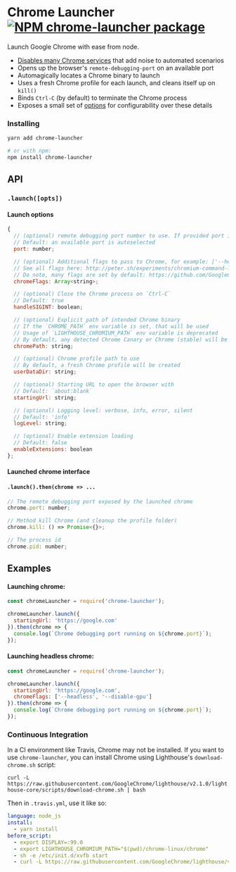 # Chrome Launcher [![NPM chrome-launcher package](https://img.shields.io/npm/v/chrome-launcher.svg)](https://npmjs.org/package/chrome-launcher)

Launch Google Chrome with ease from node.

* [Disables many Chrome services](https://github.com/GoogleChrome/lighthouse/blob/master/chrome-launcher/flags.ts) that add noise to automated scenarios
* Opens up the browser's `remote-debugging-port` on an available port
* Automagically locates a Chrome binary to launch
* Uses a fresh Chrome profile for each launch, and cleans itself up on `kill()`
* Binds `Ctrl-C` (by default) to terminate the Chrome process
* Exposes a small set of [options](#api) for configurability over these details

### Installing

```sh
yarn add chrome-launcher

# or with npm:
npm install chrome-launcher
```


## API

### `.launch([opts])`

#### Launch options

```js
{
  // (optional) remote debugging port number to use. If provided port is already busy, launch() will reject
  // Default: an available port is autoselected
  port: number;

  // (optional) Additional flags to pass to Chrome, for example: ['--headless', '--disable-gpu']
  // See all flags here: http://peter.sh/experiments/chromium-command-line-switches/
  // Do note, many flags are set by default: https://github.com/GoogleChrome/lighthouse/blob/master/chrome-launcher/flags.ts
  chromeFlags: Array<string>;

  // (optional) Close the Chrome process on `Ctrl-C`
  // Default: true
  handleSIGINT: boolean;

  // (optional) Explicit path of intended Chrome binary
  // If the `CHROME_PATH` env variable is set, that will be used
  // Usage of `LIGHTHOUSE_CHROMIUM_PATH` env variable is deprecated
  // By default, any detected Chrome Canary or Chrome (stable) will be launched
  chromePath: string;

  // (optional) Chrome profile path to use
  // By default, a fresh Chrome profile will be created
  userDataDir: string;

  // (optional) Starting URL to open the browser with
  // Default: `about:blank`
  startingUrl: string;

  // (optional) Logging level: verbose, info, error, silent
  // Default: 'info'
  logLevel: string;

  // (optional) Enable extension loading
  // Default: false
  enableExtensions: boolean
};
```

#### Launched chrome interface

#### `.launch().then(chrome => ...`

```js
// The remote debugging port exposed by the launched chrome
chrome.port: number;

// Method kill Chrome (and cleanup the profile folder)
chrome.kill: () => Promise<{}>;

// The process id
chrome.pid: number;
```


## Examples

#### Launching chrome:

```js
const chromeLauncher = require('chrome-launcher');

chromeLauncher.launch({
  startingUrl: 'https://google.com'
}).then(chrome => {
  console.log(`Chrome debugging port running on ${chrome.port}`);
});
```


#### Launching headless chrome:

```js
const chromeLauncher = require('chrome-launcher');

chromeLauncher.launch({
  startingUrl: 'https://google.com',
  chromeFlags: ['--headless', '--disable-gpu']
}).then(chrome => {
  console.log(`Chrome debugging port running on ${chrome.port}`);
});
```

### Continuous Integration

In a CI environment like Travis, Chrome may not be installed. If you want to use `chrome-launcher`, you can install Chrome using Lighthouse's `download-chrome.sh` script:

`curl -L https://raw.githubusercontent.com/GoogleChrome/lighthouse/v2.1.0/lighthouse-core/scripts/download-chrome.sh | bash`

Then in `.travis.yml`, use it like so:

```yaml
language: node_js
install:
  - yarn install
before_script:
  - export DISPLAY=:99.0
  - export LIGHTHOUSE_CHROMIUM_PATH="$(pwd)/chrome-linux/chrome"
  - sh -e /etc/init.d/xvfb start
  - curl -L https://raw.githubusercontent.com/GoogleChrome/lighthouse/v2.1.0/lighthouse-core/scripts/download-chrome.sh | bash
```
